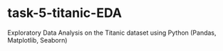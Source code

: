# task-5-titanic-EDA
Exploratory Data Analysis on the Titanic dataset using Python (Pandas, Matplotlib, Seaborn)
